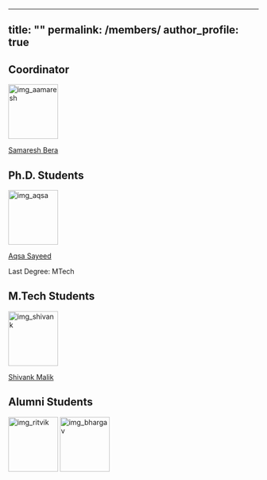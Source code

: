 
---
title: ""
permalink: /members/
author_profile: true
---

<h2><b>Coordinator</b></h2>

<img src="https://samareshbera.github.io/images/Samaresh3.jpg"  alt="img_aamaresh" width = 100px height = 110px >

[Samaresh Bera](https://samareshbera.github.io/)


<h2><b>Ph.D. Students</b></h2>

<img src="https://samareshbera.github.io/images/abc.jpg"  alt="img_aqsa" width = 100px height = 110px >

[Aqsa Sayeed]()

Last Degree: MTech 


<h2><b>M.Tech Students</b></h2>

<img src="https://samareshbera.github.io/images/abc.jpg"  alt="img_shivank" width = 100px height = 110px >

[Shivank Malik]()


<h2><b>Alumni Students</b></h2>

<img src="https://samareshbera.github.io/images/abc.jpg"  alt="img_ritvik" width = 100px height = 110px > <img src="https://samareshbera.github.io/images/abc.jpg"  alt="img_bhargav" width = 100px height = 110px >
